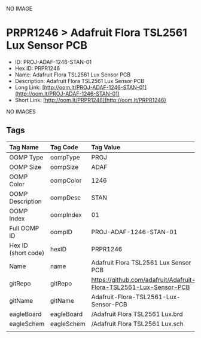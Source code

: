 


  
NO IMAGE  
# PRPR1246 > Adafruit Flora TSL2561 Lux Sensor PCB

- ID: PROJ-ADAF-1246-STAN-01
- Hex ID: PRPR1246
- Name: Adafruit Flora TSL2561 Lux Sensor PCB
- Description: Adafruit Flora TSL2561 Lux Sensor PCB
- Long Link: [http://oom.lt/PROJ-ADAF-1246-STAN-01](http://oom.lt/PROJ-ADAF-1246-STAN-01)
- Short Link: [http://oom.lt/PRPR1246](http://oom.lt/PRPR1246)
  
NO IMAGES  
## Tags
  

|Tag Name|Tag Code|Tag Value|
| :--- | :--- | :--- |
|OOMP Type|oompType|PROJ|
|OOMP Size|oompSize|ADAF|
|OOMP Color|oompColor|1246|
|OOMP Description|oompDesc|STAN|
|OOMP Index|oompIndex|01|
|Full OOMP ID|oompID|PROJ-ADAF-1246-STAN-01|
|Hex ID (short code)|hexID|PRPR1246|
|Name|name|Adafruit Flora TSL2561 Lux Sensor PCB|
|gitRepo|gitRepo|https://github.com/adafruit/Adafruit-Flora-TSL2561-Lux-Sensor-PCB|
|gitName|gitName|Adafruit-Flora-TSL2561-Lux-Sensor-PCB|
|eagleBoard|eagleBoard|/Adafruit Flora TSL2561 Lux.brd|
|eagleSchem|eagleSchem|/Adafruit Flora TSL2561 Lux.sch|
||||
